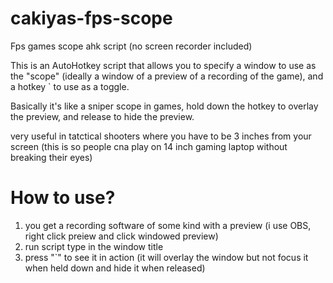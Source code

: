 # cakiyas-fps-scope
Fps games scope ahk script (no screen recorder included)

This is an AutoHotkey script that allows you to specify a window to use as the "scope" (ideally a window of a preview of a recording of the game), and a hotkey ` to use as a toggle.

Basically it's like a sniper scope in games, hold down the hotkey to overlay the preview, and release to hide the preview.

very useful in tatctical shooters where you have to be 3 inches from your screen (this is so people cna play on 14 inch gaming laptop without breaking their eyes)

# How to use?
1. you get a recording software of some kind with a preview (i use OBS, right click preiew and click windowed preview)
2. run script type in the window title
3. press "`" to see it in action (it will overlay the window but not focus it when held down and hide it when released)
